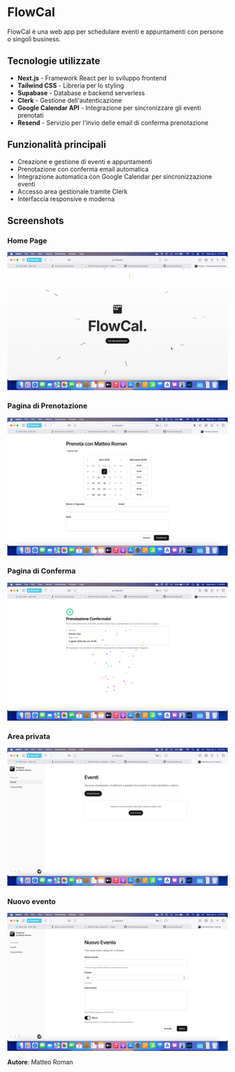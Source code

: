 # FlowCal

FlowCal è una web app per schedulare eventi e appuntamenti con persone o singoli business.

## Tecnologie utilizzate
- **Next.js** - Framework React per lo sviluppo frontend
- **Tailwind CSS** - Libreria per lo styling
- **Supabase** - Database e backend serverless
- **Clerk** - Gestione dell'autenticazione
- **Google Calendar API** - Integrazione per sincronizzare gli eventi prenotati
- **Resend** - Servizio per l'invio delle email di conferma prenotazione

## Funzionalità principali
- Creazione e gestione di eventi e appuntamenti
- Prenotazione con conferma email automatica
- Integrazione automatica con Google Calendar per sincronizzazione eventi
- Accesso area gestionale tramite Clerk
- Interfaccia responsive e moderna

## Screenshots
### Home Page
![Home Page](./public/home.png)

### Pagina di Prenotazione
![Prenotazione](./public/booking.png)

### Pagina di Conferma
![Conferma](./public/confirmation.png)

### Area privata
![Eventi](./public/events.png)

### Nuovo evento
![Nuovo](./public/new_event.png)


**Autore**: Matteo Roman

